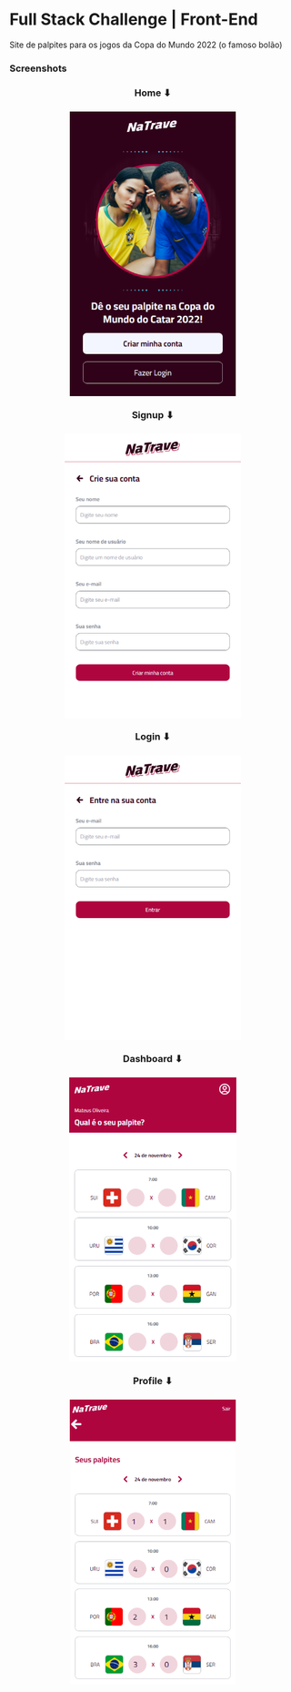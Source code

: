 # Full Stack Challenge | Front-End

Site de palpites para os jogos da Copa do Mundo 2022 (o famoso bolão)

### Screenshots
<div align='center'>
   <h3>Home ⬇<h3/>
   <img align="center" alt="Home" height="500"  src="screenshots/home.png">  
   
   <h3>Signup ⬇<h3/>
   <img align="center" alt="Signup" height="500"  src="screenshots/signup.png"> 
   
   <h3>Login ⬇<h3/>
   <img align="center" alt="Login" height="500"  src="screenshots/login.png"> 
   
   <h3>Dashboard ⬇<h3/>
   <img align="center" alt="Home" height="500"  src="screenshots/dashboard.png"> 
   
   <h3>Profile ⬇<h3/>
   <img align="center" alt="Profile" height="500"  src="screenshots/profile.png"> 
<div/>
